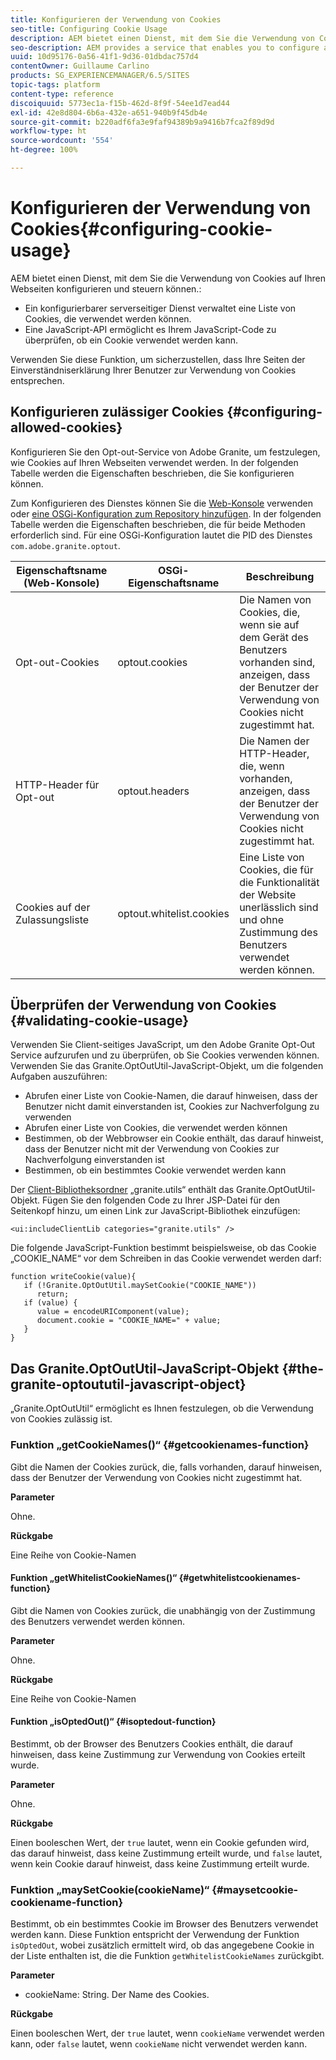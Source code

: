 ```yaml
---
title: Konfigurieren der Verwendung von Cookies
seo-title: Configuring Cookie Usage
description: AEM bietet einen Dienst, mit dem Sie die Verwendung von Cookies auf Ihren Webseiten konfigurieren und steuern können.
seo-description: AEM provides a service that enables you to configure and control how cookies are used with your web pages
uuid: 10d95176-0a56-41f1-9d36-01dbdac757d4
contentOwner: Guillaume Carlino
products: SG_EXPERIENCEMANAGER/6.5/SITES
topic-tags: platform
content-type: reference
discoiquuid: 5773ec1a-f15b-462d-8f9f-54ee1d7ead44
exl-id: 42e8d804-6b6a-432e-a651-940b9f45db4e
source-git-commit: b220adf6fa3e9faf94389b9a9416b7fca2f89d9d
workflow-type: ht
source-wordcount: '554'
ht-degree: 100%

---
```


# Konfigurieren der Verwendung von Cookies{#configuring-cookie-usage}

AEM bietet einen Dienst, mit dem Sie die Verwendung von Cookies auf Ihren Webseiten konfigurieren und steuern können.:

* Ein konfigurierbarer serverseitiger Dienst verwaltet eine Liste von Cookies, die verwendet werden können.
* Eine JavaScript-API ermöglicht es Ihrem JavaScript-Code zu überprüfen, ob ein Cookie verwendet werden kann.

Verwenden Sie diese Funktion, um sicherzustellen, dass Ihre Seiten der Einverständniserklärung Ihrer Benutzer zur Verwendung von Cookies entsprechen.

## Konfigurieren zulässiger Cookies {#configuring-allowed-cookies}

Konfigurieren Sie den Opt-out-Service von Adobe Granite, um festzulegen, wie Cookies auf Ihren Webseiten verwendet werden. In der folgenden Tabelle werden die Eigenschaften beschrieben, die Sie konfigurieren können.

Zum Konfigurieren des Dienstes können Sie die [Web-Konsole](/help/sites-deploying/configuring-osgi.md#osgi-configuration-with-the-web-console) verwenden oder [eine OSGi-Konfiguration zum Repository hinzufügen](/help/sites-deploying/configuring-osgi.md#adding-a-new-configuration-to-the-repository). In der folgenden Tabelle werden die Eigenschaften beschrieben, die für beide Methoden erforderlich sind. Für eine OSGi-Konfiguration lautet die PID des Dienstes `com.adobe.granite.optout`.

| Eigenschaftsname (Web-Konsole) | OSGi-Eigenschaftsname | Beschreibung |
|---|---|---|
| Opt-out-Cookies | optout.cookies | Die Namen von Cookies, die, wenn sie auf dem Gerät des Benutzers vorhanden sind, anzeigen, dass der Benutzer der Verwendung von Cookies nicht zugestimmt hat. |
| HTTP-Header für Opt-out | optout.headers | Die Namen der HTTP-Header, die, wenn vorhanden, anzeigen, dass der Benutzer der Verwendung von Cookies nicht zugestimmt hat. |
| Cookies auf der Zulassungsliste | optout.whitelist.cookies | Eine Liste von Cookies, die für die Funktionalität der Website unerlässlich sind und ohne Zustimmung des Benutzers verwendet werden können. |

## Überprüfen der Verwendung von Cookies {#validating-cookie-usage}

Verwenden Sie Client-seitiges JavaScript, um den Adobe Granite Opt-Out Service aufzurufen und zu überprüfen, ob Sie Cookies verwenden können. Verwenden Sie das Granite.OptOutUtil-JavaScript-Objekt, um die folgenden Aufgaben auszuführen:

* Abrufen einer Liste von Cookie-Namen, die darauf hinweisen, dass der Benutzer nicht damit einverstanden ist, Cookies zur Nachverfolgung zu verwenden
* Abrufen einer Liste von Cookies, die verwendet werden können
* Bestimmen, ob der Webbrowser ein Cookie enthält, das darauf hinweist, dass der Benutzer nicht mit der Verwendung von Cookies zur Nachverfolgung einverstanden ist
* Bestimmen, ob ein bestimmtes Cookie verwendet werden kann

Der [Client-Bibliotheksordner](/help/sites-developing/clientlibs.md#referencing-client-side-libraries) „granite.utils“ enthält das Granite.OptOutUtil-Objekt. Fügen Sie den folgenden Code zu Ihrer JSP-Datei für den Seitenkopf hinzu, um einen Link zur JavaScript-Bibliothek einzufügen:

`<ui:includeClientLib categories="granite.utils" />`

Die folgende JavaScript-Funktion bestimmt beispielsweise, ob das Cookie „COOKIE_NAME“ vor dem Schreiben in das Cookie verwendet werden darf:

```
function writeCookie(value){
   if (!Granite.OptOutUtil.maySetCookie("COOKIE_NAME"))
      return;
   if (value) {
      value = encodeURIComponent(value);
      document.cookie = "COOKIE_NAME=" + value;
   }
}
```

## Das Granite.OptOutUtil-JavaScript-Objekt {#the-granite-optoututil-javascript-object}

„Granite.OptOutUtil“ ermöglicht es Ihnen festzulegen, ob die Verwendung von Cookies zulässig ist.

### Funktion „getCookieNames()“ {#getcookienames-function}

Gibt die Namen der Cookies zurück, die, falls vorhanden, darauf hinweisen, dass der Benutzer der Verwendung von Cookies nicht zugestimmt hat.

**Parameter**

Ohne.

**Rückgabe**

Eine Reihe von Cookie-Namen

#### Funktion „getWhitelistCookieNames()“ {#getwhitelistcookienames-function}

Gibt die Namen von Cookies zurück, die unabhängig von der Zustimmung des Benutzers verwendet werden können.

**Parameter**

Ohne.

**Rückgabe**

Eine Reihe von Cookie-Namen

#### Funktion „isOptedOut()“ {#isoptedout-function}

Bestimmt, ob der Browser des Benutzers Cookies enthält, die darauf hinweisen, dass keine Zustimmung zur Verwendung von Cookies erteilt wurde.

**Parameter**

Ohne.

**Rückgabe**

Einen booleschen Wert, der `true` lautet, wenn ein Cookie gefunden wird, das darauf hinweist, dass keine Zustimmung erteilt wurde, und `false` lautet, wenn kein Cookie darauf hinweist, dass keine Zustimmung erteilt wurde.

### Funktion „maySetCookie(cookieName)“ {#maysetcookie-cookiename-function}

Bestimmt, ob ein bestimmtes Cookie im Browser des Benutzers verwendet werden kann. Diese Funktion entspricht der Verwendung der Funktion `isOptedOut`, wobei zusätzlich ermittelt wird, ob das angegebene Cookie in der Liste enthalten ist, die die Funktion `getWhitelistCookieNames` zurückgibt.

**Parameter**

* cookieName: String. Der Name des Cookies.

**Rückgabe**

Einen booleschen Wert, der `true` lautet, wenn `cookieName` verwendet werden kann, oder `false` lautet, wenn `cookieName` nicht verwendet werden kann.
